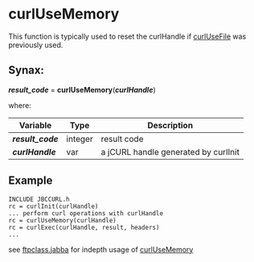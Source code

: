 # curlUseMemory

This function is typically used to reset the curlHandle if [curlUseFile](../curlUseFile#heading) was previously used.

## Synax:

***result_code*** = **curlUseMemory**(***curlHandle***)

where:

| Variable | Type | Description |
|--|--|--|
***result_code*** | integer | result code
***curlHandle*** | var | a jCURL handle generated by curlInit

## Example
```
INCLUDE JBCCURL.h
rc = curlInit(curlHandle)
... perform curl operations with curlHandle
rc = curlUseMemory(curlHandle)
rc = curlExec(curlHandle, result, headers)
...
```

see [ftpclass.jabba](../#ftpclass-jabba) for indepth usage of [curlUseMemory](./#heading)

